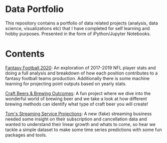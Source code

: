 # Data Portfolio
This repository contains a portfolio of data related projects (analysis, data science, visualizations etc) that I have completed for self learning and hobby purposes. Presented in the form of iPython/Jupyter Notebooks.

# Contents

[Fantasy Football 2020](https://github.com/MitchAmbing/Mitch-A-Data-Portfolio/blob/master/Fantasy_Football.ipynb): An exploration of 2017-2019 NFL player stats and doing a full analysis and breakdown of how each position contributes to a fantasy football teams production. Additionally there is some machine learning for projecting point outputs based on yearly stats.

[Craft Beers & Brewing Outcomes](https://github.com/MitchAmbing/Mitch-A-Data-Portfolio/blob/master/Beers_Exploration.ipynb): A fun project where we dive into the wonderful world of brewing beer and we take a look at how different brewing methods can identify what type of craft beer you will create!

[Tom's Streaming Service Projections](https://github.com/MitchAmbing/Mitch-A-Data-Portfolio/blob/master/Business_Projections.ipynb): A new (fake) streaming business needed some insight on their subscription and cancellation data and wanted to understand their linear growth and whats to come, so hear we tackle a simple dataset to make some time series predictions with some fun packages and tools.
